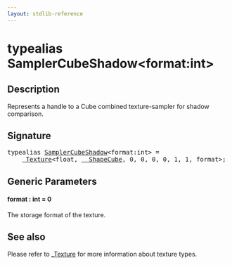 ```yaml
---
layout: stdlib-reference
---
```


# typealias SamplerCubeShadow\<format:int\>

## Description

Represents a handle to a Cube combined texture-sampler for shadow comparison.

## Signature

<pre>
<span class='code_keyword'>typealias</span> <a href="samplercubeshadow-07b.md" class="code_type">SamplerCubeShadow</a>&lt;format:<span class="code_keyword">int</span>&gt; = 
    <a href="0texture-01/index.md" class="code_type">_Texture</a>&lt;<span class="code_keyword">float</span>, <a href="0_shapecube-027/index.md" class="code_type">__ShapeCube</a>, 0, 0, 0, 0, 1, 1, format&gt;;
</pre>

## Generic Parameters

####  <a id="decl-format"></a>format  : int = 0
The storage format of the texture.


## See also

Please refer to <span class='code'><a href="0texture-01/index.md" class="code_type">_Texture</a></span> for more information about texture types.



<script>
// Fix .md links to .html when on ReadTheDocs
if (window.location.hostname.includes('readthedocs') || 
    window.location.hostname.includes('rtfd.io')) {
  document.addEventListener('DOMContentLoaded', function() {
    const links = document.querySelectorAll('a');
    links.forEach(link => {
      if (link.getAttribute('href') && link.getAttribute('href').endsWith('.md')) {
        link.href = link.href.replace(/\.md($|#|\?)/, '.html$1');
      }
    });
  });
}
</script>
